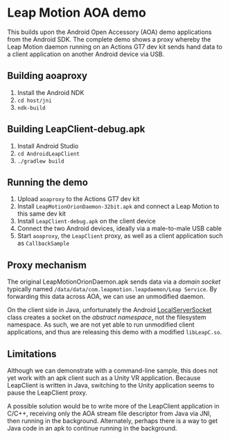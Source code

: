 # Leap Motion AOA demo

This builds upon the Android Open Accessory (AOA) demo applications from the Android SDK.
The complete demo shows a proxy whereby the Leap Motion daemon
running on an Actions GT7 dev kit sends hand data to a client
application on another Android device via USB.

## Building aoaproxy

1. Install the Android NDK
2. `cd host/jni`
3. `ndk-build`

## Building LeapClient-debug.apk

1. Install Android Studio
2. `cd AndroidLeapClient`
3. `./gradlew build`

## Running the demo

1. Upload `aoaproxy` to the Actions GT7 dev kit
2. Install `LeapMotionOrionDaemon-32bit.apk` and connect a Leap Motion to this same dev kit
2. Install `LeapClient-debug.apk` on the client device
3. Connect the two Android devices, ideally via a male-to-male USB cable
4. Start `aoaproxy`, the `LeapClient` proxy, as well as a client application such as `CallbackSample`

## Proxy mechanism

The original LeapMotionOrionDaemon.apk sends data via a *domain socket*
typically named `/data/data/com.leapmotion.leapdaemon/Leap Service`.
By forwarding this data across AOA, we can use an unmodified daemon.

On the client side in Java, unfortunately the Android
[LocalServerSocket](https://developer.android.com/reference/android/net/LocalServerSocket.html)
class creates a socket on the *abstract namespace*, not the filesystem
namespace. As such, we are not yet able to run unmodified client
applications, and thus are releasing this demo with a modified
`libLeapC.so`.

## Limitations

Although we can demonstrate with a command-line sample,
this does not yet work with an apk client such as a Unity
VR application. Because LeapClient is written in Java,
switching to the Unity application seems to pause the
LeapClient proxy.

A possible solution would be to write more of the LeapClient
application in C/C++, receiving only the AOA stream file
descriptor from Java via JNI, then running in the background.
Alternately, perhaps there is a way to get Java code in
an apk to continue running in the background.
